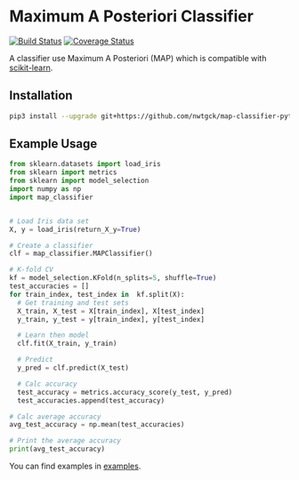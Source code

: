 # Maximum A Posteriori Classifier

[![Build Status](https://travis-ci.org/nwtgck/map-classifier-python.svg?branch=develop)](https://travis-ci.org/nwtgck/map-classifier-python) [![Coverage Status](https://coveralls.io/repos/github/nwtgck/map-classifier-python/badge.svg?branch=develop)](https://coveralls.io/github/nwtgck/map-classifier-python?branch=develop) 

A classifier use Maximum A Posteriori (MAP) which is compatible with [scikit-learn](http://scikit-learn.org/).


## Installation

```bash
pip3 install --upgrade git+https://github.com/nwtgck/map-classifier-python.git
```

## Example Usage

```python
from sklearn.datasets import load_iris
from sklearn import metrics
from sklearn import model_selection
import numpy as np
import map_classifier


# Load Iris data set
X, y = load_iris(return_X_y=True)

# Create a classifier
clf = map_classifier.MAPClassifier()

# K-fold CV
kf = model_selection.KFold(n_splits=5, shuffle=True)
test_accuracies = []
for train_index, test_index in  kf.split(X):
  # Get training and test sets
  X_train, X_test = X[train_index], X[test_index]
  y_train, y_test = y[train_index], y[test_index]

  # Learn then model
  clf.fit(X_train, y_train)

  # Predict
  y_pred = clf.predict(X_test)

  # Calc accuracy
  test_accuracy = metrics.accuracy_score(y_test, y_pred)
  test_accuracies.append(test_accuracy)

# Calc average accuracy
avg_test_accuracy = np.mean(test_accuracies)

# Print the average accuracy
print(avg_test_accuracy)
```

You can find examples in [examples](examples).